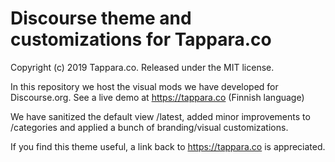# Discourse theme and customizations for Tappara.co

Copyright (c) 2019 Tappara.co. Released under the MIT license.

In this repository we host the visual mods we have developed for Discourse.org. See a live demo at https://tappara.co (Finnish language)

We have sanitized the default view /latest, added minor improvements to /categories and applied a bunch of branding/visual customizations.

If you find this theme useful, a link back to https://tappara.co is appreciated.
